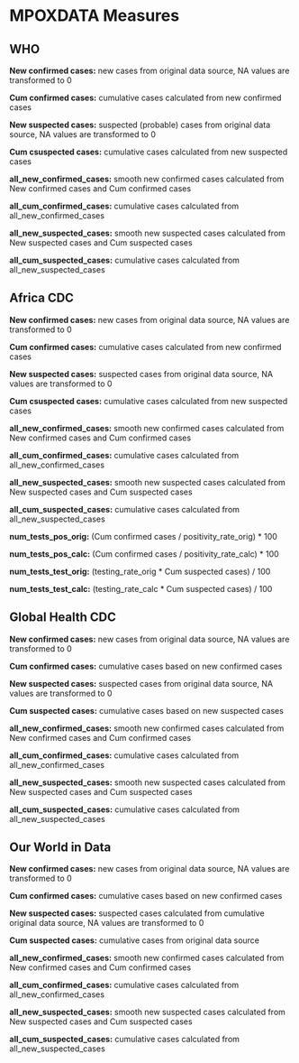 # MPOXDATA Measures

## WHO

**New confirmed cases:** new cases from original data source, NA values are transformed to 0

**Cum confirmed cases:** cumulative cases calculated from new confirmed cases

**New suspected cases:** suspected (probable) cases from original data source, NA values are transformed to 0

**Cum csuspected cases:** cumulative cases calculated from new suspected cases

**all_new_confirmed_cases:** smooth new confirmed cases calculated from New confirmed cases and Cum confirmed cases

**all_cum_confirmed_cases:** cumulative cases calculated from all_new_confirmed_cases

**all_new_suspected_cases:** smooth new suspected cases calculated from New suspected cases and Cum suspected cases

**all_cum_suspected_cases:** cumulative cases calculated from all_new_suspected_cases


## Africa CDC

**New confirmed cases:** new cases from original data source, NA values are transformed to 0

**Cum confirmed cases:** cumulative cases calculated from new confirmed cases

**New suspected cases:** suspected cases from original data source, NA values are transformed to 0

**Cum csuspected cases:** cumulative cases calculated from new suspected cases

**all_new_confirmed_cases:** smooth new confirmed cases calculated from New confirmed cases and Cum confirmed cases

**all_cum_confirmed_cases:** cumulative cases calculated from all_new_confirmed_cases

**all_new_suspected_cases:** smooth new suspected cases calculated from New suspected cases and Cum suspected cases

**all_cum_suspected_cases:** cumulative cases calculated from all_new_suspected_cases

**num_tests_pos_orig:** (Cum confirmed cases / positivity_rate_orig) * 100

**num_tests_pos_calc:** (Cum confirmed cases / positivity_rate_calc) * 100

**num_tests_test_orig:** (testing_rate_orig * Cum suspected cases) / 100

**num_tests_test_calc:** (testing_rate_calc * Cum suspected cases) / 100

## Global Health CDC

**New confirmed cases:** new cases from original data source, NA values are transformed to 0

**Cum confirmed cases:** cumulative cases based on new confirmed cases

**New suspected cases:** suspected cases from original data source, NA values are transformed to 0

**Cum suspected cases:** cumulative cases based on new suspected cases

**all_new_confirmed_cases:** smooth new confirmed cases calculated from New confirmed cases and Cum confirmed cases

**all_cum_confirmed_cases:** cumulative cases calculated from all_new_confirmed_cases

**all_new_suspected_cases:** smooth new suspected cases calculated from New suspected cases and Cum suspected cases

**all_cum_suspected_cases:** cumulative cases calculated from all_new_suspected_cases


## Our World in Data

**New confirmed cases:** new cases from original data source, NA values are transformed to 0

**Cum confirmed cases:** cumulative cases based on new confirmed cases

**New suspected cases:** suspected cases calculated from cumulative original data source, NA values are transformed to 0

**Cum suspected cases:** cumulative cases from original data source

**all_new_confirmed_cases:** smooth new confirmed cases calculated from New confirmed cases and Cum confirmed cases

**all_cum_confirmed_cases:** cumulative cases calculated from all_new_confirmed_cases

**all_new_suspected_cases:** smooth new suspected cases calculated from New suspected cases and Cum suspected cases

**all_cum_suspected_cases:** cumulative cases calculated from all_new_suspected_cases
